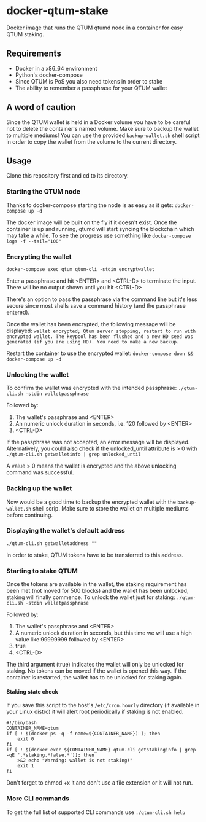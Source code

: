# docker-qtum-stake

Docker image that runs the QTUM qtumd node in a container for easy QTUM staking.

## Requirements
- Docker in a x86_64 environment
- Python's docker-compose
- Since QTUM is PoS you also need tokens in order to stake
- The ability to remember a passphrase for your QTUM wallet

## A word of caution 
Since the QTUM wallet is held in a Docker volume you have to be careful not to delete the container's named volume. Make sure to backup the wallet to multiple mediums! 
You can use the provided ```backup-wallet.sh``` shell script in order to copy the wallet from the volume to the current directory. 

## Usage

Clone this repository first and cd to its directory.

### Starting the QTUM node
Thanks to docker-compose starting the node is as easy as it gets:
```docker-compose up -d```

The docker image will be built on the fly if it doesn't exist.
Once the container is up and running, qtumd will start syncing the blockchain which may take a while. To see the progress use something like ```docker-compose logs -f --tail="100"```

### Encrypting the wallet
```docker-compose exec qtum qtum-cli -stdin encryptwallet```

Enter a passphrase and hit \<ENTER\> and \<CTRL-D\> to terminate the input. 
There will be no output shown until you hit \<CTRL-D\>

There's an option to pass the passphrase via the command line but it's less secure since most shells save a command history (and the passphrase entered).

Once the wallet has been encrypted, the following message will be displayed: 
```wallet encrypted; Qtum server stopping, restart to run with encrypted wallet. The keypool has been flushed and a new HD seed was generated (if you are using HD). You need to make a new backup.```

Restart the container to use the encrypted wallet:
```docker-compose down && docker-compose up -d```

### Unlocking the wallet

To confirm the wallet was encrypted with the intended passphrase:
 ```./qtum-cli.sh -stdin walletpassphrase```

Followed by:
1. The wallet's passphrase and \<ENTER\>
2. An numeric unlock duration in seconds, i.e. 120 followed by \<ENTER\>
3. \<CTRL-D\>

If the passphrase was not accepted, an error message will be displayed. 
Alternatively, you could also check if the unlocked_until attribute is > 0 with ```./qtum-cli.sh getwalletinfo | grep unlocked_until```

A value > 0 means the wallet is encrypted and the above unlocking command was successful.

### Backing up the wallet

Now would be a good time to backup the encrypted wallet with the ```backup-wallet.sh``` shell scrip. Make sure to store the wallet on multiple mediums before continuing.

### Displaying the wallet's default address
```./qtum-cli.sh getwalletaddress ""```

In order to stake, QTUM tokens have to be transferred to this address.

### Starting to stake QTUM

Once the tokens are available in the wallet, the staking requirement has been met (not moved for 500 blocks) and the wallet has been unlocked, staking will finally commence.
To unlock the wallet just for staking:
```./qtum-cli.sh -stdin walletpassphrase```

Followed by:
1. The wallet's passphrase and \<ENTER\>
2. A numeric unlock duration in seconds, but this time we will use a high value like 99999999 followed by \<ENTER\>
3. true
4. \<CTRL-D\>

The third argument (true) indicates the wallet will only be unlocked for staking. No tokens can be moved if the wallet is opened this way. If the container is restarted, the wallet has to be unlocked for staking again. 

#### Staking state check

If you save this script to the host's ```/etc/cron.hourly``` directory (if available in your Linux distro) it will alert root periodically if staking is not enabled.

```
#!/bin/bash
CONTAINER_NAME=qtum
if [ ! $(docker ps -q -f name=${CONTAINER_NAME}) ]; then
    exit 0
fi
if [ ! $(docker exec ${CONTAINER_NAME} qtum-cli getstakinginfo | grep -qE '.*staking.*false.*')]; then
    >&2 echo "Warning: wallet is not staking!"
    exit 1
fi
```

Don't forget to chmod +x it and don't use a file extension or it will not run.

### More CLI commands
To get the full list of supported CLI commands use ```./qtum-cli.sh help```


